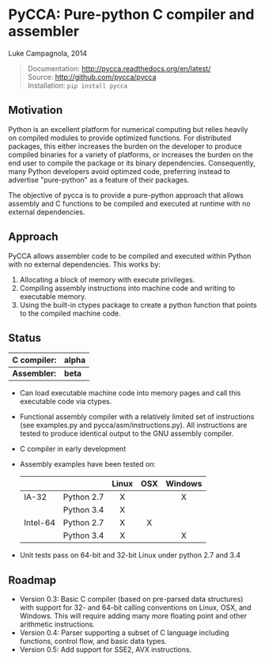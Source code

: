 PyCCA: Pure-python C compiler and assembler
===========================================

Luke Campagnola, 2014


> Documentation: http://pycca.readthedocs.org/en/latest/<br>
> Source: http://github.com/pycca/pycca<br>
> Installation: `pip install pycca`


Motivation
----------

Python is an excellent platform for numerical computing but relies
heavily on compiled modules to provide optimized functions. For 
distributed packages, this either increases the burden on the developer
to produce compiled binaries for a variety of platforms, or increases
the burden on the end user to compile the package or its binary 
dependencies. Consequently, many Python developers avoid optimzed
code, preferring instead to advertise "pure-python" as a feature
of their packages.

The objective of pycca is to provide a pure-python approach that
allows assembly and C functions to be compiled and executed at runtime
with no external dependencies. 


Approach
--------

PyCCA allows assembler code to be compiled and executed within Python 
with no external dependencies. This works by:

1. Allocating a block of memory with execute privileges.
2. Compiling assembly instructions into machine code and writing to
   executable memory. 
3. Using the built-in ctypes package to create a python function that
   points to the compiled machine code. 


Status
------

|  **C compiler:** |  **alpha**  |
|------------------|-------------|
|  **Assembler:**  |  **beta**   |

* Can load executable machine code into memory pages
  and call this executable code via ctypes.
* Functional assembly compiler with a relatively limited set of instructions
  (see examples.py and pycca/asm/instructions.py). All instructions
  are tested to produce identical output to the GNU assembly compiler.
* C compiler in early development
* Assembly examples have been tested on:

  |           |            |  Linux  |   OSX   | Windows |
  |:----------|:-----------|:-------:|:-------:|:-------:|
  |  IA-32    | Python 2.7 |    X    |         |    X    |
  |           | Python 3.4 |    X    |         |         |
  | Intel-64  | Python 2.7 |    X    |    X    |         |
  |           | Python 3.4 |    X    |         |    X    |

* Unit tests pass on 64-bit and 32-bit Linux under python 2.7 and 3.4


Roadmap
-------

* Version 0.3: Basic C compiler (based on pre-parsed data structures) with 
  support for 32- and 64-bit calling conventions on Linux, OSX, and Windows.
  This will require adding many more floating point and other arithmetic
  instructions.
* Version 0.4: Parser supporting a subset of C language including functions,
  control flow, and basic data types. 
* Version 0.5: Add support for SSE2, AVX instructions.

